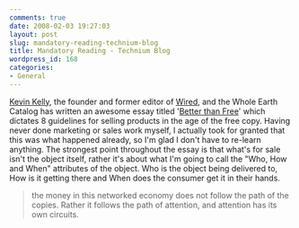 ```yaml
---
comments: true
date: 2008-02-03 19:27:03
layout: post
slug: mandatory-reading-technium-blog
title: Mandatory Reading - Technium Blog
wordpress_id: 168
categories:
- General
---
```


[Kevin Kelly](http://en.wikipedia.org/wiki/Kevin_Kelly_%28editor%29), the founder and former editor of [Wired](http://www.wired.com), and the Whole Earth Catalog has written an awesome essay titled '[Better than Free](http://www.kk.org/thetechnium/archives/2008/01/better_than_fre.php)' which dictates 8 guidelines for selling products in the age of the free copy. Having never done marketing or sales work myself, I actually took for granted that this was what happened already, so I'm glad I don't have to re-learn anything. The strongest point throughout the essay is that what's for sale isn't the object itself, rather it's about what I'm going to call the "Who, How and When" attributes of the object. Who is the object being delivered to, How is it getting there and When does the consumer get it in their hands.


> the money in this networked economy does not follow the path of the copies. Rather it follows the path of attention, and attention has its own circuits.
